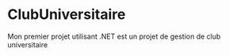 # ClubUniversitaire
Mon premier projet utilisant .NET est un projet de gestion de club universitaire
